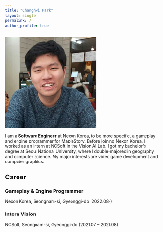 ```yaml
---
title: "Changhwi Park"
layout: single
permalink: /
author_profile: true
---
```


![ParkChanghwi_Introduction](../Images/home/ParkChanghwi_Introduction.png)

I am a **Software Engineer** at Nexon Korea, to be more specific, a gameplay and engine programmer for MapleStory. Before joining Nexon Korea, I worked as an intern at NCSoft in the Vision AI Lab. I got my bachelor's degree at Seoul National University, where I double-majored in geography and computer science. My major interests are video game development and computer graphics.



## Career

### Gameplay & Engine Programmer
Nexon Korea, Seongnam-si, Gyeonggi-do (2022.08-)

### Intern Vision
NCSoft, Seongnam-si, Gyeonggi-do (2021.07 – 2021.08)




